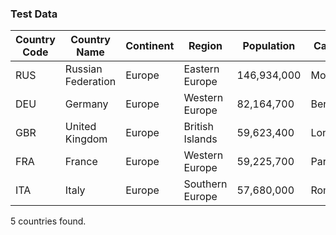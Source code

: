 ### Test Data

| Country Code | Country Name | Continent | Region | Population | Capital |
| --- | --- | --- | --- | --- | --- |
| RUS | Russian Federation | Europe | Eastern Europe | 146,934,000 | Moscow |
| DEU | Germany | Europe | Western Europe | 82,164,700 | Berlin |
| GBR | United Kingdom | Europe | British Islands | 59,623,400 | London |
| FRA | France | Europe | Western Europe | 59,225,700 | Paris |
| ITA | Italy | Europe | Southern Europe | 57,680,000 | Roma |

5 countries found.
